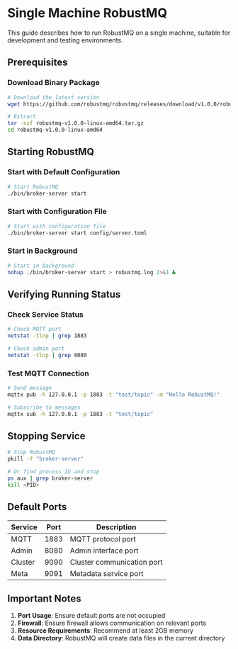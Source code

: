 # Single Machine RobustMQ

This guide describes how to run RobustMQ on a single machine, suitable for development and testing environments.

## Prerequisites

### Download Binary Package

```bash
# Download the latest version
wget https://github.com/robustmq/robustmq/releases/download/v1.0.0/robustmq-v1.0.0-linux-amd64.tar.gz

# Extract
tar -xzf robustmq-v1.0.0-linux-amd64.tar.gz
cd robustmq-v1.0.0-linux-amd64
```

## Starting RobustMQ

### Start with Default Configuration

```bash
# Start RobustMQ
./bin/broker-server start
```

### Start with Configuration File

```bash
# Start with configuration file
./bin/broker-server start config/server.toml
```

### Start in Background

```bash
# Start in background
nohup ./bin/broker-server start > robustmq.log 2>&1 &
```

## Verifying Running Status

### Check Service Status

```bash
# Check MQTT port
netstat -tlnp | grep 1883

# Check admin port
netstat -tlnp | grep 8080
```

### Test MQTT Connection

```bash
# Send message
mqttx pub -h 127.0.0.1 -p 1883 -t "test/topic" -m "Hello RobustMQ!"

# Subscribe to messages
mqttx sub -h 127.0.0.1 -p 1883 -t "test/topic"
```

## Stopping Service

```bash
# Stop RobustMQ
pkill -f "broker-server"

# Or find process ID and stop
ps aux | grep broker-server
kill <PID>
```

## Default Ports

| Service | Port | Description |
|---------|------|-------------|
| MQTT | 1883 | MQTT protocol port |
| Admin | 8080 | Admin interface port |
| Cluster | 9090 | Cluster communication port |
| Meta | 9091 | Metadata service port |

## Important Notes

1. **Port Usage**: Ensure default ports are not occupied
2. **Firewall**: Ensure firewall allows communication on relevant ports
3. **Resource Requirements**: Recommend at least 2GB memory
4. **Data Directory**: RobustMQ will create data files in the current directory
